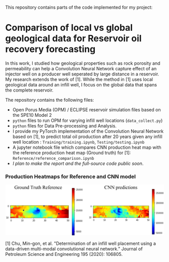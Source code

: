 This repository contains parts of the code implemented for my project:
# Comparison of local vs global geological data for Reservoir oil recovery forecasting

In this work, I studied how geological properties such as rock porosity and permeability can help a Convolution Neural Network capture effect of an injector well on a producer well seperated by large distance in a reservoir. My research extends the work of [1]. While the method in [1] uses local geological data around an infill well, I focus on the global data that spans the complete reservoir.

The repository contains the following files:
- Open Porus Media (OPM) / ECLIPSE reservoir simulation files based on the SPE10 Model 2
- `python` files to run OPM for varying infill well locations (`data_collect.py`)
- `python` files for Data Pre-processing and Analysis.
- I provide my PyTorch implementation of the Convolution Neural Network based on [1], to predict total oil production after 20 years given any infill well location : `Training/training.ipynb`, `Testing/testing.ipynb`
- A jupyter notebook file which compares CNN production heat map with the reference production heat map (Ground truth) for [1]: `Reference/reference_comparison.ipynb`
- *I plan to make the report and the full-source code public soon*.

### Production Heatmaps for Reference and CNN model
![image](Reference/cnn_results_1.JPG "Comparisons")




[1] Chu, Min-gon, et al. "Determination of an infill well placement using a data-driven multi-modal convolutional neural network." Journal of Petroleum Science and Engineering 195 (2020): 106805.
